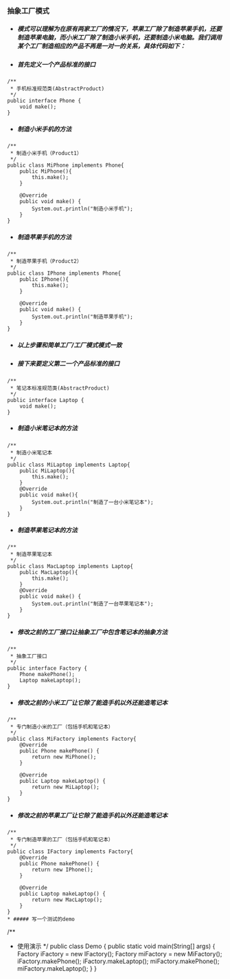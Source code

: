 ### 抽象工厂模式  
* ##### 模式可以理解为在原有两家工厂的情况下，苹果工厂除了制造苹果手机，还要制造苹果电脑，而小米工厂除了制造小米手机，还要制造小米电脑。我们调用某个工厂制造相应的产品不再是一对一的关系，具体代码如下：
* ##### 首先定义一个产品标准的接口
```
/**
 * 手机标准规范类(AbstractProduct)
 */
public interface Phone {
	void make();
}
```
* ##### 制造小米手机的方法  
```
/**
 * 制造小米手机（Product1）
 */
public class MiPhone implements Phone{
	public MiPhone(){
		this.make();
	}
	
	@Override
	public void make() {
		System.out.println("制造小米手机");
	}
}
```
* ##### 制造苹果手机的方法 
```
/**
 * 制造苹果手机（Product2）
 */
public class IPhone implements Phone{
	public IPhone(){
		this.make();
	}
	
	@Override
	public void make() {
		System.out.println("制造苹果手机");
	}
}
```
* ##### 以上步骤和简单工厂/工厂模式模式一致  
* ##### 接下来要定义第二一个产品标准的接口
```
/**
 * 笔记本标准规范类(AbstractProduct)
 */
public interface Laptop {
	void make();
}
```
* ##### 制造小米笔记本的方法  
```
/**
 * 制造小米笔记本
 */
public class MiLaptop implements Laptop{
	public MiLaptop(){
		this.make();
	}
	@Override
	public void make(){
		System.out.println("制造了一台小米笔记本");
	}
}
```
* ##### 制造苹果笔记本的方法 
```
/**
 * 制造苹果笔记本
 */
public class MacLaptop implements Laptop{
	public MacLaptop(){
		this.make();
	}
	@Override
	public void make() {
		System.out.println("制造了一台苹果笔记本");
	}
}
```
* ##### 修改之前的工厂接口让抽象工厂中包含笔记本的抽象方法
```
/**
 * 抽象工厂接口
 */
public interface Factory {
	Phone makePhone();
	Laptop makeLaptop();
}
```
* ##### 修改之前的小米工厂让它除了能造手机以外还能造笔记本
```
/**
 * 专门制造小米的工厂（包括手机和笔记本）
 */
public class MiFactory implements Factory{
	@Override
	public Phone makePhone() {
		return new MiPhone();
	}

	@Override
	public Laptop makeLaptop() {
		return new MiLaptop();
	}
}
```
* ##### 修改之前的苹果工厂让它除了能造手机以外还能造笔记本
```
/**
 * 专门制造苹果的工厂（包括手机和笔记本）
 */
public class IFactory implements Factory{
	@Override
	public Phone makePhone() {
		return new IPhone();
	}

	@Override
	public Laptop makeLaptop() {
		return new MacLaptop();
	}
}
* ##### 写一个测试的demo
```
/**
 * 使用演示
 */
public class Demo {
	public static void main(String[] args) {
		Factory iFactory = new IFactory();
		Factory miFactory = new MiFactory();	
		iFactory.makePhone();
		iFactory.makeLaptop();
		miFactory.makePhone();
		miFactory.makeLaptop();
	}
}
```
